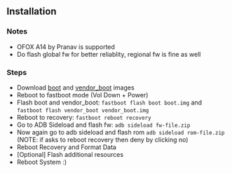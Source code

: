## Installation

### Notes
- OFOX A14 by Pranav is supported
- Do flash global fw for better reliablity, regional fw is fine as well

### Steps
- Download [boot](https://t.me/QuickDump/12) and [vendor_boot](https://t.me/QuickDump/13) images
- Reboot to fastboot mode (Vol Down + Power)
- Flash boot and vendor_boot: `fastboot flash boot boot.img` and `fastboot flash vendor_boot vendor_boot.img`
- Reboot to recovery: `fastboot reboot recovery`
- Go to ADB Sideload and flash fw: `adb sideload fw-file.zip`
- Now again go to adb sideload and flash rom `adb sideload rom-file.zip` (NOTE: if asks to reboot recovery then deny by clicking no)
- Reboot Recovery and Format Data
- [Optional] Flash additional resources
- Reboot System :)